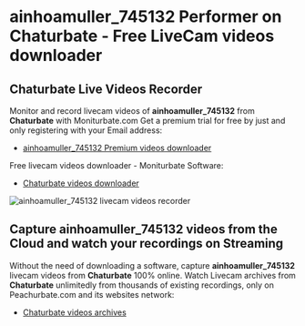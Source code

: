 # ainhoamuller_745132 Performer on Chaturbate - Free LiveCam videos downloader

## Chaturbate Live Videos Recorder

Monitor and record livecam videos of **ainhoamuller_745132** from **Chaturbate** with Moniturbate.com
Get a premium trial for free by just and only registering with your Email address:
* [ainhoamuller_745132 Premium videos downloader](https://moniturbate.com/request-demo-licence-key.html)

Free livecam videos downloader - Moniturbate Software:
* [Chaturbate videos downloader](https://moniturbate.com/moniturbate-download-software.html)

![ainhoamuller_745132 livecam videos recorder](https://peachurnet.com/templates/moniturbate-software.png)


## Capture ainhoamuller_745132 videos from the Cloud and watch your recordings on Streaming

Without the need of downloading a software, capture **ainhoamuller_745132** livecam videos from **Chaturbate** 100% online.
Watch Livecam archives from **Chaturbate** unlimitedly from thousands of existing recordings, only on Peachurbate.com and its websites network:
* [Chaturbate videos archives](https://peachurnet.com/)